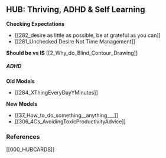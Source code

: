 ## HUB: Thriving,  ADHD & Self Learning

 **Checking Expectations**
* [[282_desire as little as possible, be at grateful as you can]]
* [[281_Unchecked Desire Not Time Management]]


**Should be vs IS**
[[2_Why_do_Blind_Contour_Drawing]]

#####  **ADHD**

**Old Models**
* [[284_XThingEveryDayYMinutes]]

**New Models**
* [[37_How_to_do_something__anything___]]
* [[306_4Cs_AvoidingToxicProductivityAdvice]]



### References
 [[000_HUBCARDS]]
